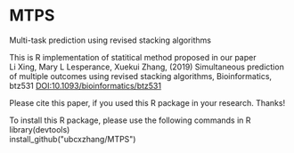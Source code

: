# MTPS
Multi-task prediction using revised stacking algorithms

This is R implementation of statitical method proposed in our paper <br>
Li Xing, Mary L Lesperance, Xuekui Zhang, (2019) Simultaneous prediction of multiple outcomes using revised stacking algorithms, Bioinformatics, btz531
<DOI:10.1093/bioinformatics/btz531>

Please cite this paper, if you used this R package in your research. Thanks!

To install this R package, please use the following commands in R<br>
library(devtools)<br>
install_github("ubcxzhang/MTPS")
